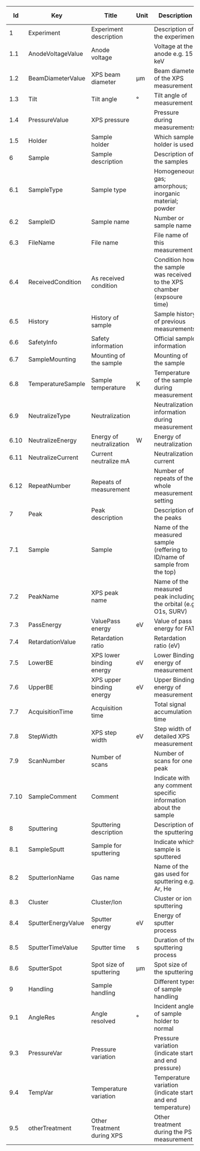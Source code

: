 |Id  |  Key                  | Title                 |Unit | Description                                               | Type    | Occ | Allowed values |
|---- | -------------------   | ----------------------| ---- | ----------------------------------------------------------| ------- | -------- | ------------- |
| 1 | Experiment | Experiment description|  | Description of the experiment| | 1|  |
| 1.1 | AnodeVoltageValue     | Anode voltage   |   | Voltage at the anode e.g. 15 keV       | number | 1 ||
| 1.2 | BeamDiameterValue  | XPS beam diameter  | µm | Beam diameter of the XPS measurement  | number | 1 | |
| 1.3 | Tilt      | Tilt angle    |  °  | Tilt angle of measurement    | number | 1 | |
| 1.4 | PressureValue   | XPS pressure    |  | Pressure during measurements    | string | 1 | |
| 1.5 | Holder     | Sample holder   |  | Which sample holder is used    | string | 1 | |
| 6 | Sample | Sample description|  | Description of the samples| | 1-n |  |
| 6.1 | SampleType | Sample type  |  | Homogeneous; gas; amorphous; inorganic material; powder | string |1| |
| 6.2 | SampleID | Sample name |  | Number or sample name | string | 1 |  |
| 6.3 | FileName | File name |  | File name of this measurement | string | 1 |  |
| 6.4 | ReceivedCondition | As received condition |  | Condition how the sample was received to the XPS chamber (expsoure time) | string | 1 |  |
| 6.5 | History | History of sample |  | Sample history of previous measurements | string | 0 |  |
| 6.6 | SafetyInfo | Safety information |  | Official sample information | string | 0 |  |
| 6.7 | SampleMounting | Mounting of the sample |  | Mounting of the sample | string | 1 |  |
| 6.8 | TemperatureSample | Sample temperature | K | Temperature of the sample during measurement | number | 1 |  |
| 6.9 | NeutralizeType | Neutralization |  | Neutralization information during measurement | string | 1 |  |
| 6.10 | NeutralizeEnergy | Energy of neutralization | W | Energy of neutralization  | number | 1 |  |
| 6.11 | NeutralizeCurrent | Current neutralize mA|  | Neutralization current | string | 1 |  |
| 6.12 | RepeatNumber | Repeats of measurement |  | Number of repeats of the whole measurement setting | number | 0 |  |
| 7 | Peak | Peak description| | Description of the peaks | | 1-n |  |
| 7.1 | Sample | Sample |  | Name of the measured sample (reffering to ID/name of sample from the top) | string | 1-n |  |
| 7.2 | PeakName | XPS peak name |  | Name of the measured peak including the orbital (e.g. O1s, SURV) | string | 1 |  |
| 7.3 | PassEnergy | ValuePass energy |  eV | Value of pass energy for FAT | number | 1 |  |
| 7.4 | RetardationValue | Retardation ratio |  | Retardation ratio (eV) | number | 1 |  |
| 7.5 | LowerBE | XPS lower binding energy | eV | Lower Binding energy of measurement  | number | 1 |  |
| 7.6 | UpperBE | XPS upper binding energy | eV | Upper Binding energy of measurement  | number | 1 |  |
| 7.7 | AcquisitionTime | Acquisition time |  | Total signal accumulation time | number | 1 |  |
| 7.8 | StepWidth | XPS step width  | eV | Step width of detailed XPS measurement  | number | 1 |  |
| 7.9 | ScanNumber | Number of scans |  | Number of scans for one peak | number | 1 |  |
| 7.10 | SampleComment | Comment |  | Indicate with any comment specific information about the sample | string | 1 |  |
| 8 | Sputtering | Sputtering description| | Description of the sputtering | | 0-n |  |
|8.1|SampleSputt|Sample for sputtering||Indicate which sample is sputtered||1||
| 8.2 | SputterIonName | Gas name       |   |Name of the gas used for sputtering e.g. Ar, He | string | 1 |  |
| 8.3 | Cluster | Cluster/Ion        |  | Cluster or ion sputtering | string | 1 |  |
| 8.4 | SputterEnergyValue | Sputter energy     |eV | Energy of sputter process  | number | 1 |  |
| 8.5 | SputterTimeValue | Sputter time      |s | Duration of the sputtering process  | number | 1 |  |
| 8.6 | SputterSpot | Spot size of sputtering    |µm | Spot size of the sputtering  |number|1||
|9 | Handling | Sample handling| | Different types of sample handling | | 0-n |  |
|9.1| AngleRes| Angle resolved|°|Incident angle of sample holder to normal||0||
|9.3|PressureVar|Pressure variation||Pressure variation (indicate start and end pressure)||0||
|9.4|TempVar|Temperature variation|| Temperature variation (indicate start and end temperature)||0||
|9.5|otherTreatment|Other Treatment during XPS||Other treatment during the PS measurement||0||
